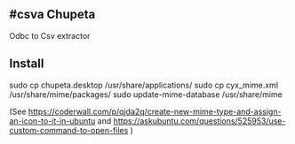#csva
Chupeta
-------

Odbc to Csv extractor

Install
-------

sudo cp chupeta.desktop /usr/share/applications/
sudo cp cyx_mime.xml /usr/share/mime/packages/
sudo update-mime-database /usr/share/mime

(See https://coderwall.com/p/qjda2q/create-new-mime-type-and-assign-an-icon-to-it-in-ubuntu
 and https://askubuntu.com/questions/525953/use-custom-command-to-open-files
)
 
